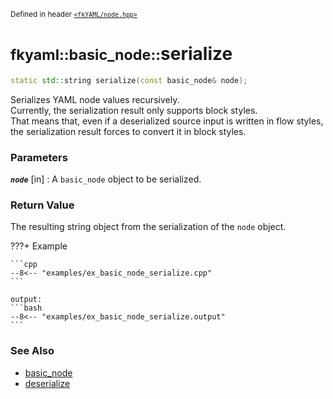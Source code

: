 <small>Defined in header [`<fkYAML/node.hpp>`](https://github.com/fktn-k/fkYAML/blob/develop/include/fkYAML/node.hpp)</small>

# <small>fkyaml::basic_node::</small>serialize

```cpp
static std::string serialize(const basic_node& node);
```

Serializes YAML node values recursively.  
Currently, the serialization result only supports block styles.  
That means that, even if a deserialized source input is written in flow styles, the serialization result forces to convert it in block styles.  

### **Parameters**

***`node`*** [in]
:   A `basic_node` object to be serialized.

### **Return Value**

The resulting string object from the serialization of the `node` object.

???+ Example

    ```cpp
    --8<-- "examples/ex_basic_node_serialize.cpp"
    ```

    output:
    ```bash
    --8<-- "examples/ex_basic_node_serialize.output"
    ```

### **See Also**

* [basic_node](index.md)
* [deserialize](deserialize.md)
